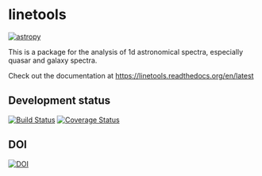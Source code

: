 linetools
=========

[![astropy](http://img.shields.io/badge/powered%20by-AstroPy-orange.svg?style=flat)](http://www.astropy.org/)

This is a package for the analysis of 1d astronomical spectra,
especially quasar and galaxy spectra.

Check out the documentation at https://linetools.readthedocs.org/en/latest

Development status
------------------
[![Build Status](https://travis-ci.org/linetools/linetools.svg?branch=master)](https://travis-ci.org/linetools/linetools)
[![Coverage Status](https://coveralls.io/repos/github/linetools/linetools/badge.svg?branch=master)](https://coveralls.io/github/linetools/linetools?branch=master)

DOI
---
[![DOI](https://zenodo.org/badge/DOI/10.5281/zenodo.168270.svg)](https://doi.org/10.5281/zenodo.168270)
